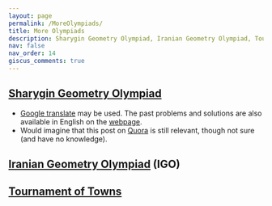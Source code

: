 ```yaml
---
layout: page
permalink: /MoreOlympiads/
title: More Olympiads
description: Sharygin Geometry Olympiad, Iranian Geometry Olympiad, Tournament of Towns
nav: false
nav_order: 14
giscus_comments: true
---
```


## [Sharygin Geometry Olympiad](https://geometry.ru/olimp/olimpsharygin.php)

* [Google translate](https://translate.google.co.in/?sl=auto&tl=en&op=translate) may be used. The past problems and solutions are also available in English on the [webpage](https://geometry.ru/olimp/olimpsharygin.php).
* Would imagine that this post on [Quora](https://www.quora.com/How-do-I-register-for-the-Sharygin-Geometry-Olympiad-from-India) is still relevant, though not sure (and have no knowledge).

## [Iranian Geometry Olympiad](https://igo-official.com/?lang=en) (IGO)

## [Tournament of Towns](https://www.turgor.ru/en/)